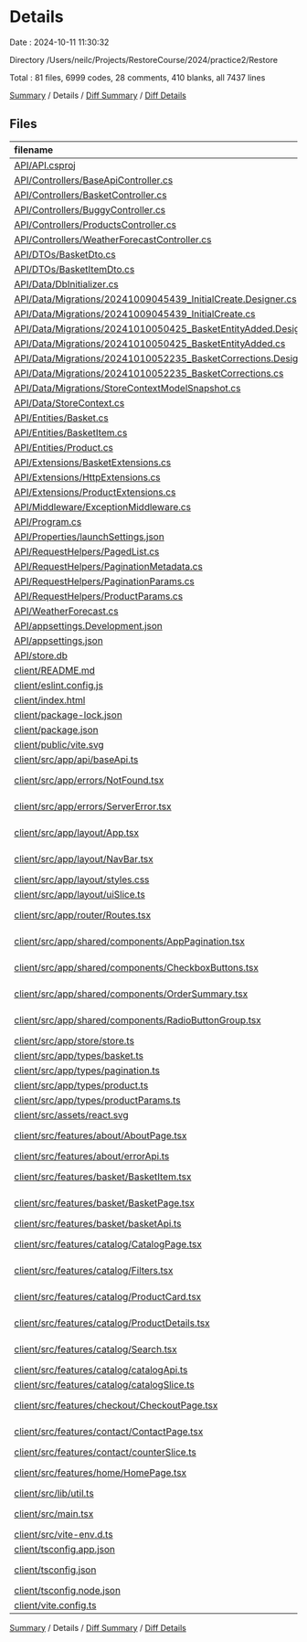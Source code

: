# Details

Date : 2024-10-11 11:30:32

Directory /Users/neilc/Projects/RestoreCourse/2024/practice2/Restore

Total : 81 files,  6999 codes, 28 comments, 410 blanks, all 7437 lines

[Summary](results.md) / Details / [Diff Summary](diff.md) / [Diff Details](diff-details.md)

## Files
| filename | language | code | comment | blank | total |
| :--- | :--- | ---: | ---: | ---: | ---: |
| [API/API.csproj](/API/API.csproj) | XML | 14 | 0 | 4 | 18 |
| [API/Controllers/BaseApiController.cs](/API/Controllers/BaseApiController.cs) | C# | 10 | 0 | 2 | 12 |
| [API/Controllers/BasketController.cs](/API/Controllers/BasketController.cs) | C# | 60 | 0 | 21 | 81 |
| [API/Controllers/BuggyController.cs](/API/Controllers/BuggyController.cs) | C# | 35 | 0 | 6 | 41 |
| [API/Controllers/ProductsController.cs](/API/Controllers/ProductsController.cs) | C# | 40 | 0 | 10 | 50 |
| [API/Controllers/WeatherForecastController.cs](/API/Controllers/WeatherForecastController.cs) | C# | 27 | 0 | 6 | 33 |
| [API/DTOs/BasketDto.cs](/API/DTOs/BasketDto.cs) | C# | 9 | 0 | 3 | 12 |
| [API/DTOs/BasketItemDto.cs](/API/DTOs/BasketItemDto.cs) | C# | 11 | 0 | 1 | 12 |
| [API/Data/DbInitializer.cs](/API/Data/DbInitializer.cs) | C# | 219 | 0 | 10 | 229 |
| [API/Data/Migrations/20241009045439_InitialCreate.Designer.cs](/API/Data/Migrations/20241009045439_InitialCreate.Designer.cs) | C# | 47 | 2 | 13 | 62 |
| [API/Data/Migrations/20241009045439_InitialCreate.cs](/API/Data/Migrations/20241009045439_InitialCreate.cs) | C# | 34 | 3 | 4 | 41 |
| [API/Data/Migrations/20241010050425_BasketEntityAdded.Designer.cs](/API/Data/Migrations/20241010050425_BasketEntityAdded.Designer.cs) | C# | 93 | 2 | 30 | 125 |
| [API/Data/Migrations/20241010050425_BasketEntityAdded.cs](/API/Data/Migrations/20241010050425_BasketEntityAdded.cs) | C# | 64 | 3 | 8 | 75 |
| [API/Data/Migrations/20241010052235_BasketCorrections.Designer.cs](/API/Data/Migrations/20241010052235_BasketCorrections.Designer.cs) | C# | 97 | 2 | 32 | 131 |
| [API/Data/Migrations/20241010052235_BasketCorrections.cs](/API/Data/Migrations/20241010052235_BasketCorrections.cs) | C# | 38 | 3 | 8 | 49 |
| [API/Data/Migrations/StoreContextModelSnapshot.cs](/API/Data/Migrations/StoreContextModelSnapshot.cs) | C# | 95 | 1 | 32 | 128 |
| [API/Data/StoreContext.cs](/API/Data/StoreContext.cs) | C# | 9 | 0 | 2 | 11 |
| [API/Entities/Basket.cs](/API/Entities/Basket.cs) | C# | 40 | 0 | 10 | 50 |
| [API/Entities/BasketItem.cs](/API/Entities/BasketItem.cs) | C# | 10 | 1 | 3 | 14 |
| [API/Entities/Product.cs](/API/Entities/Product.cs) | C# | 13 | 0 | 3 | 16 |
| [API/Extensions/BasketExtensions.cs](/API/Extensions/BasketExtensions.cs) | C# | 26 | 0 | 3 | 29 |
| [API/Extensions/HttpExtensions.cs](/API/Extensions/HttpExtensions.cs) | C# | 14 | 0 | 3 | 17 |
| [API/Extensions/ProductExtensions.cs](/API/Extensions/ProductExtensions.cs) | C# | 38 | 0 | 12 | 50 |
| [API/Middleware/ExceptionMiddleware.cs](/API/Middleware/ExceptionMiddleware.cs) | C# | 34 | 0 | 8 | 42 |
| [API/Program.cs](/API/Program.cs) | C# | 20 | 2 | 8 | 30 |
| [API/Properties/launchSettings.json](/API/Properties/launchSettings.json) | JSON | 14 | 0 | 1 | 15 |
| [API/RequestHelpers/PagedList.cs](/API/RequestHelpers/PagedList.cs) | C# | 23 | 0 | 3 | 26 |
| [API/RequestHelpers/PaginationMetadata.cs](/API/RequestHelpers/PaginationMetadata.cs) | C# | 9 | 0 | 3 | 12 |
| [API/RequestHelpers/PaginationParams.cs](/API/RequestHelpers/PaginationParams.cs) | C# | 13 | 0 | 3 | 16 |
| [API/RequestHelpers/ProductParams.cs](/API/RequestHelpers/ProductParams.cs) | C# | 9 | 0 | 3 | 12 |
| [API/WeatherForecast.cs](/API/WeatherForecast.cs) | C# | 8 | 0 | 5 | 13 |
| [API/appsettings.Development.json](/API/appsettings.Development.json) | JSON | 11 | 0 | 1 | 12 |
| [API/appsettings.json](/API/appsettings.json) | JSON | 9 | 0 | 1 | 10 |
| [API/store.db](/API/store.db) | Database | 58 | 0 | 1 | 59 |
| [client/README.md](/client/README.md) | Markdown | 40 | 0 | 11 | 51 |
| [client/eslint.config.js](/client/eslint.config.js) | JavaScript | 27 | 0 | 2 | 29 |
| [client/index.html](/client/index.html) | HTML | 13 | 0 | 1 | 14 |
| [client/package-lock.json](/client/package-lock.json) | JSON | 4,392 | 0 | 1 | 4,393 |
| [client/package.json](/client/package.json) | JSON | 40 | 0 | 1 | 41 |
| [client/public/vite.svg](/client/public/vite.svg) | XML | 1 | 0 | 0 | 1 |
| [client/src/app/api/baseApi.ts](/client/src/app/api/baseApi.ts) | TypeScript | 46 | 0 | 7 | 53 |
| [client/src/app/errors/NotFound.tsx](/client/src/app/errors/NotFound.tsx) | TypeScript JSX | 25 | 0 | 1 | 26 |
| [client/src/app/errors/ServerError.tsx](/client/src/app/errors/ServerError.tsx) | TypeScript JSX | 18 | 0 | 2 | 20 |
| [client/src/app/layout/App.tsx](/client/src/app/layout/App.tsx) | TypeScript JSX | 43 | 0 | 7 | 50 |
| [client/src/app/layout/NavBar.tsx](/client/src/app/layout/NavBar.tsx) | TypeScript JSX | 81 | 0 | 8 | 89 |
| [client/src/app/layout/styles.css](/client/src/app/layout/styles.css) | CSS | 0 | 0 | 1 | 1 |
| [client/src/app/layout/uiSlice.ts](/client/src/app/layout/uiSlice.ts) | TypeScript | 25 | 0 | 3 | 28 |
| [client/src/app/router/Routes.tsx](/client/src/app/router/Routes.tsx) | TypeScript JSX | 29 | 0 | 1 | 30 |
| [client/src/app/shared/components/AppPagination.tsx](/client/src/app/shared/components/AppPagination.tsx) | TypeScript JSX | 25 | 1 | 4 | 30 |
| [client/src/app/shared/components/CheckboxButtons.tsx](/client/src/app/shared/components/CheckboxButtons.tsx) | TypeScript JSX | 34 | 0 | 6 | 40 |
| [client/src/app/shared/components/OrderSummary.tsx](/client/src/app/shared/components/OrderSummary.tsx) | TypeScript JSX | 87 | 2 | 9 | 98 |
| [client/src/app/shared/components/RadioButtonGroup.tsx](/client/src/app/shared/components/RadioButtonGroup.tsx) | TypeScript JSX | 27 | 0 | 2 | 29 |
| [client/src/app/store/store.ts](/client/src/app/store/store.ts) | TypeScript | 28 | 0 | 3 | 31 |
| [client/src/app/types/basket.ts](/client/src/app/types/basket.ts) | TypeScript | 25 | 0 | 4 | 29 |
| [client/src/app/types/pagination.ts](/client/src/app/types/pagination.ts) | TypeScript | 6 | 0 | 0 | 6 |
| [client/src/app/types/product.ts](/client/src/app/types/product.ts) | TypeScript | 10 | 0 | 0 | 10 |
| [client/src/app/types/productParams.ts](/client/src/app/types/productParams.ts) | TypeScript | 8 | 0 | 0 | 8 |
| [client/src/assets/react.svg](/client/src/assets/react.svg) | XML | 1 | 0 | 0 | 1 |
| [client/src/features/about/AboutPage.tsx](/client/src/features/about/AboutPage.tsx) | TypeScript JSX | 41 | 0 | 4 | 45 |
| [client/src/features/about/errorApi.ts](/client/src/features/about/errorApi.ts) | TypeScript | 30 | 0 | 2 | 32 |
| [client/src/features/basket/BasketItem.tsx](/client/src/features/basket/BasketItem.tsx) | TypeScript JSX | 77 | 0 | 9 | 86 |
| [client/src/features/basket/BasketPage.tsx](/client/src/features/basket/BasketPage.tsx) | TypeScript JSX | 21 | 0 | 4 | 25 |
| [client/src/features/basket/basketApi.ts](/client/src/features/basket/basketApi.ts) | TypeScript | 69 | 0 | 5 | 74 |
| [client/src/features/catalog/CatalogPage.tsx](/client/src/features/catalog/CatalogPage.tsx) | TypeScript JSX | 38 | 0 | 4 | 42 |
| [client/src/features/catalog/Filters.tsx](/client/src/features/catalog/Filters.tsx) | TypeScript JSX | 47 | 0 | 4 | 51 |
| [client/src/features/catalog/ProductCard.tsx](/client/src/features/catalog/ProductCard.tsx) | TypeScript JSX | 46 | 0 | 3 | 49 |
| [client/src/features/catalog/ProductDetails.tsx](/client/src/features/catalog/ProductDetails.tsx) | TypeScript JSX | 88 | 0 | 8 | 96 |
| [client/src/features/catalog/Search.tsx](/client/src/features/catalog/Search.tsx) | TypeScript JSX | 28 | 0 | 4 | 32 |
| [client/src/features/catalog/catalogApi.ts](/client/src/features/catalog/catalogApi.ts) | TypeScript | 32 | 0 | 2 | 34 |
| [client/src/features/catalog/catalogSlice.ts](/client/src/features/catalog/catalogSlice.ts) | TypeScript | 49 | 0 | 4 | 53 |
| [client/src/features/checkout/CheckoutPage.tsx](/client/src/features/checkout/CheckoutPage.tsx) | TypeScript JSX | 8 | 0 | 1 | 9 |
| [client/src/features/contact/ContactPage.tsx](/client/src/features/contact/ContactPage.tsx) | TypeScript JSX | 20 | 0 | 1 | 21 |
| [client/src/features/contact/counterSlice.ts](/client/src/features/contact/counterSlice.ts) | TypeScript | 22 | 0 | 4 | 26 |
| [client/src/features/home/HomePage.tsx](/client/src/features/home/HomePage.tsx) | TypeScript JSX | 5 | 0 | 0 | 5 |
| [client/src/lib/util.ts](/client/src/lib/util.ts) | TypeScript | 21 | 0 | 2 | 23 |
| [client/src/main.tsx](/client/src/main.tsx) | TypeScript JSX | 21 | 0 | 2 | 23 |
| [client/src/vite-env.d.ts](/client/src/vite-env.d.ts) | TypeScript | 0 | 1 | 1 | 2 |
| [client/tsconfig.app.json](/client/tsconfig.app.json) | JSON | 20 | 2 | 3 | 25 |
| [client/tsconfig.json](/client/tsconfig.json) | JSON with Comments | 7 | 0 | 1 | 8 |
| [client/tsconfig.node.json](/client/tsconfig.node.json) | JSON | 18 | 2 | 3 | 23 |
| [client/vite.config.ts](/client/vite.config.ts) | TypeScript | 9 | 1 | 2 | 12 |

[Summary](results.md) / Details / [Diff Summary](diff.md) / [Diff Details](diff-details.md)